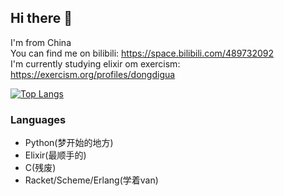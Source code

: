 ## Hi there 👋
I'm from China  
You can find me on bilibili: https://space.bilibili.com/489732092  
I'm currently studying elixir om exercism: https://exercism.org/profiles/dongdigua  
  
[![Top Langs](https://github-readme-stats.vercel.app/api/top-langs/?username=dongdigua&layout=compact&title_color=39c5bb&langs_count=8)](https://github.com/anuraghazra/github-readme-stats)
### Languages
- Python(梦开始的地方)
- Elixir(最顺手的)
- C(残废)
- Racket/Scheme/Erlang(学着van)
